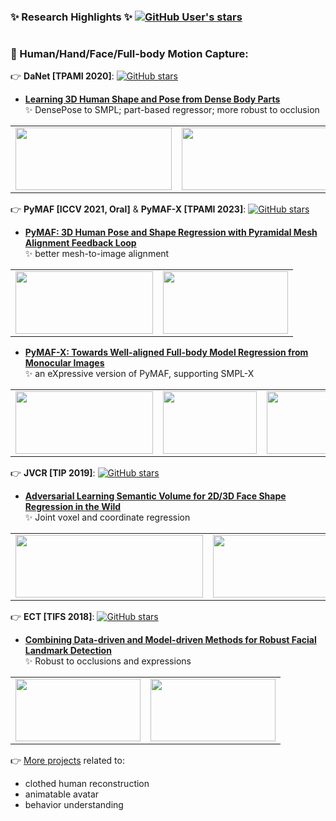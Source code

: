### ✨ Research Highlights ✨  [![GitHub User's stars](https://img.shields.io/github/stars/HongwenZhang?label=Total%20Stars&style=social)](https://github.com/HongwenZhang)
<h1 align="center"> </h1>


### 🚩 Human/Hand/Face/Full-body Motion Capture:

👉 **DaNet [TPAMI 2020]**: [![GitHub stars](https://img.shields.io/github/stars/HongwenZhang/DaNet-DensePose2SMPL.svg?style=social&label=Star)](https://github.com/HongwenZhang/DaNet-DensePose2SMPL)
+ **[Learning 3D Human Shape and Pose from Dense Body Parts](https://hongwenzhang.github.io/DensePose2SMPL)**  
 ✨ DensePose to SMPL; part-based regressor; more robust to occlusion
<table style="margin-left:auto; margin-right:auto;">
  <tr>
    <td><a href="https://hongwenzhang.github.io/DensePose2SMPL"> <img src="https://hongwenzhang.github.io/DensePose2SMPL/img/framework.png" height=100px width=250px> </a></td>
    <td><a href="https://hongwenzhang.github.io/DensePose2SMPL"> <img src="https://user-images.githubusercontent.com/12066626/192428284-39c0bca3-04a2-4fe4-b272-48665b299dc8.png" height=100px width=300px> </a></td>
  </tr>
</table>
<!-- <h1 align="center"> </h1> -->

👉 **PyMAF [ICCV 2021, Oral]** & **PyMAF-X [TPAMI 2023]**: [![GitHub stars](https://img.shields.io/github/stars/HongwenZhang/PyMAF.svg?style=social&label=Star)](https://github.com/HongwenZhang/PyMAF)
+ **[PyMAF: 3D Human Pose and Shape Regression with Pyramidal Mesh Alignment Feedback Loop](https://hongwenzhang.github.io/pymaf)**  
 ✨ better mesh-to-image alignment
<table style="margin-left:auto; margin-right:auto;">
  <tr>
    <td><a href="https://hongwenzhang.github.io/pymaf"> <img src="https://hongwenzhang.github.io/images/pymaf.jpg" height=100px width=220px> </a></td>
    <td><a href="https://hongwenzhang.github.io/pymaf"> <img src="https://hongwenzhang.github.io/pymaf/files/flashmob.gif" height=100px width=200px> </a></td>
  </tr>
</table>

+ **[PyMAF-X: Towards Well-aligned Full-body Model Regression from Monocular Images](https://www.liuyebin.com/pymaf-x)**  
 ✨ an eXpressive version of PyMAF, supporting SMPL-X
<table style="margin-left:auto; margin-right:auto;">
  <tr>
    <td><a href="https://www.liuyebin.com/pymaf-x"> <img src="https://hongwenzhang.github.io/pymaf-x/files/pymafx.png" height=100px width=220px> </a></td>
    <td><a href="https://www.liuyebin.com/pymaf-x"> <img src="https://liuyebin.com/thumbnail/pymaf-x.jpg" height=100px width=150px> </a></td>
    <td><a href="https://www.liuyebin.com/pymaf-x"> <img src="https://user-images.githubusercontent.com/12066626/213963277-41f26414-272f-4087-87a2-a9f9dcab2ea7.jpg" height=100px width=200px> </a></td>
  </tr>
</table>


<!-- <details>
<summary>click to view</summary>
<p> -->

👉 **JVCR [TIP 2019]**: [![GitHub stars](https://img.shields.io/github/stars/HongwenZhang/JVCR-3Dlandmark.svg?style=social&label=Star)](https://github.com/HongwenZhang/JVCR-3Dlandmark)
 
+ **[Adversarial Learning Semantic Volume for 2D/3D Face Shape Regression in the Wild](https://github.com/HongwenZhang/JVCR-3Dlandmark)**  
 ✨ Joint voxel and coordinate regression
<table style="margin-left:auto; margin-right:auto;">
  <tr>
    <td><a href="https://github.com/HongwenZhang/JVCR-3Dlandmark"> <img src="https://user-images.githubusercontent.com/12066626/192295489-d5770b7d-d6ee-4ab8-a7c1-70552cb60d68.png" height=100px width=300px> </a></td>
    <td><a href="https://github.com/HongwenZhang/JVCR-3Dlandmark"> <img src="https://user-images.githubusercontent.com/12066626/192295603-23c56ba8-d011-4268-8e5e-6b6ae833a98d.png" height=100px width=300px> </a></td>
  </tr>
</table>

👉 **ECT [TIFS 2018]**: [![GitHub stars](https://img.shields.io/github/stars/HongwenZhang/ECT-FaceAlignment.svg?style=social&label=Star)](https://github.com/HongwenZhang/ECT-FaceAlignment)

+ **[Combining Data-driven and Model-driven Methods for Robust Facial Landmark Detection](https://github.com/HongwenZhang/ECT-FaceAlignment)**  
 ✨ Robust to occlusions and expressions
<table style="margin-left:auto; margin-right:auto;">
  <tr>
    <td><a href="https://github.com/HongwenZhang/ECT-FaceAlignment"> <img src="https://user-images.githubusercontent.com/12066626/192287738-36284eb6-45de-4432-8026-65f854bb3321.png" height=100px width=200px> </a></td>
    <td><a href="https://github.com/HongwenZhang/ECT-FaceAlignment"> <img src="https://user-images.githubusercontent.com/12066626/192287461-2aa3181a-d638-48b0-84f6-3c913b6215b2.png" height=100px width=200px> </a></td>
  </tr>
</table>


👉 [More projects](https://hongwenzhang.github.io) related to:

+ clothed human reconstruction
+ animatable avatar
+ behavior understanding
 
<!-- </p></details> -->
